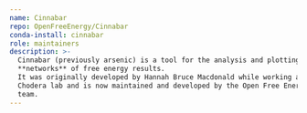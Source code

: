 ```yaml
---
name: Cinnabar
repo: OpenFreeEnergy/Cinnabar
conda-install: cinnabar
role: maintainers
description: >-
  Cinnabar (previously arsenic) is a tool for the analysis and plotting of
  **networks** of free energy results.
  It was originally developed by Hannah Bruce Macdonald while working at the
  Chodera lab and is now maintained and developed by the Open Free Energy
  team.
---
```

